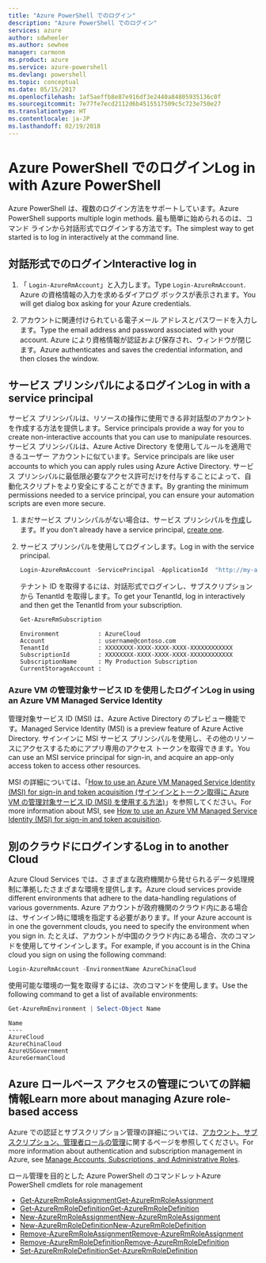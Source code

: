 ```yaml
---
title: "Azure PowerShell でのログイン"
description: "Azure PowerShell でのログイン"
services: azure
author: sdwheeler
ms.author: sewhee
manager: carmonm
ms.product: azure
ms.service: azure-powershell
ms.devlang: powershell
ms.topic: conceptual
ms.date: 05/15/2017
ms.openlocfilehash: 1af5aeffb8e87e916df3e2440a84805935136c0f
ms.sourcegitcommit: 7e77fe7ecd2112d6b4515517509c5c723e750e27
ms.translationtype: HT
ms.contentlocale: ja-JP
ms.lasthandoff: 02/19/2018
---
```

# <a name="log-in-with-azure-powershell"></a><span data-ttu-id="42a94-103">Azure PowerShell でのログイン</span><span class="sxs-lookup"><span data-stu-id="42a94-103">Log in with Azure PowerShell</span></span>

<span data-ttu-id="42a94-104">Azure PowerShell は、複数のログイン方法をサポートしています。</span><span class="sxs-lookup"><span data-stu-id="42a94-104">Azure PowerShell supports multiple login methods.</span></span> <span data-ttu-id="42a94-105">最も簡単に始められるのは、コマンド ラインから対話形式でログインする方法です。</span><span class="sxs-lookup"><span data-stu-id="42a94-105">The simplest way to get started is to log in interactively at the command line.</span></span>

## <a name="interactive-log-in"></a><span data-ttu-id="42a94-106">対話形式でのログイン</span><span class="sxs-lookup"><span data-stu-id="42a94-106">Interactive log in</span></span>

1. <span data-ttu-id="42a94-107">「 `Login-AzureRmAccount`」と入力します。</span><span class="sxs-lookup"><span data-stu-id="42a94-107">Type `Login-AzureRmAccount`.</span></span> <span data-ttu-id="42a94-108">Azure の資格情報の入力を求めるダイアログ ボックスが表示されます。</span><span class="sxs-lookup"><span data-stu-id="42a94-108">You will get dialog box asking for your Azure credentials.</span></span>

2. <span data-ttu-id="42a94-109">アカウントに関連付けられている電子メール アドレスとパスワードを入力します。</span><span class="sxs-lookup"><span data-stu-id="42a94-109">Type the email address and password associated with your account.</span></span> <span data-ttu-id="42a94-110">Azure により資格情報が認証および保存され、ウィンドウが閉じます。</span><span class="sxs-lookup"><span data-stu-id="42a94-110">Azure authenticates and saves the credential information, and then closes the window.</span></span>

## <a name="log-in-with-a-service-principal"></a><span data-ttu-id="42a94-111">サービス プリンシパルによるログイン</span><span class="sxs-lookup"><span data-stu-id="42a94-111">Log in with a service principal</span></span>

<span data-ttu-id="42a94-112">サービス プリンシパルは、リソースの操作に使用できる非対話型のアカウントを作成する方法を提供します。</span><span class="sxs-lookup"><span data-stu-id="42a94-112">Service principals provide a way for you to create non-interactive accounts that you can use to manipulate resources.</span></span> <span data-ttu-id="42a94-113">サービス プリンシパルは、Azure Active Directory を使用してルールを適用できるユーザー アカウントに似ています。</span><span class="sxs-lookup"><span data-stu-id="42a94-113">Service principals are like user accounts to which you can apply rules using Azure Active Directory.</span></span> <span data-ttu-id="42a94-114">サービス プリンシパルに最低限必要なアクセス許可だけを付与することによって、自動化スクリプトをより安全にすることができます。</span><span class="sxs-lookup"><span data-stu-id="42a94-114">By granting the minimum permissions needed to a service principal, you can ensure your automation scripts are even more secure.</span></span>

1. <span data-ttu-id="42a94-115">まだサービス プリンシパルがない場合は、サービス プリンシパルを[作成](create-azure-service-principal-azureps.md)します。</span><span class="sxs-lookup"><span data-stu-id="42a94-115">If you don't already have a service principal, [create one](create-azure-service-principal-azureps.md).</span></span>

2. <span data-ttu-id="42a94-116">サービス プリンシパルを使用してログインします。</span><span class="sxs-lookup"><span data-stu-id="42a94-116">Log in with the service principal.</span></span>

    ```powershell
    Login-AzureRmAccount -ServicePrincipal -ApplicationId  "http://my-app" -Credential $pscredential -TenantId $tenantid
    ```

    <span data-ttu-id="42a94-117">テナント ID を取得するには、対話形式でログインし、サブスクリプションから TenantId を取得します。</span><span class="sxs-lookup"><span data-stu-id="42a94-117">To get your TenantId, log in interactively and then get the TenantId from your subscription.</span></span>

    ```powershell
    Get-AzureRmSubscription
    ```

    ```
    Environment           : AzureCloud
    Account               : username@contoso.com
    TenantId              : XXXXXXXX-XXXX-XXXX-XXXX-XXXXXXXXXXXX
    SubscriptionId        : XXXXXXXX-XXXX-XXXX-XXXX-XXXXXXXXXXXX
    SubscriptionName      : My Production Subscription
    CurrentStorageAccount :
    ```

### <a name="log-in-using-an-azure-vm-managed-service-identity"></a><span data-ttu-id="42a94-118">Azure VM の管理対象サービス ID を使用したログイン</span><span class="sxs-lookup"><span data-stu-id="42a94-118">Log in using an Azure VM Managed Service Identity</span></span>

<span data-ttu-id="42a94-119">管理対象サービス ID (MSI) は、Azure Active Directory のプレビュー機能です。</span><span class="sxs-lookup"><span data-stu-id="42a94-119">Managed Service Identity (MSI) is a preview feature of Azure Active Directory.</span></span> <span data-ttu-id="42a94-120">サインインに MSI サービス プリンシパルを使用し、その他のリソースにアクセスするためにアプリ専用のアクセス トークンを取得できます。</span><span class="sxs-lookup"><span data-stu-id="42a94-120">You can use an MSI service principal for sign-in, and acquire an app-only access token to access other resources.</span></span>

<span data-ttu-id="42a94-121">MSI の詳細については、「[How to use an Azure VM Managed Service Identity (MSI) for sign-in and token acquisition (サインインとトークン取得に Azure VM の管理対象サービス ID (MSI) を使用する方法)](/azure/active-directory/msi-how-to-get-access-token-using-msi)」を参照してください。</span><span class="sxs-lookup"><span data-stu-id="42a94-121">For more information about MSI, see [How to use an Azure VM Managed Service Identity (MSI) for sign-in and token acquisition](/azure/active-directory/msi-how-to-get-access-token-using-msi).</span></span>

## <a name="log-in-to-another-cloud"></a><span data-ttu-id="42a94-122">別のクラウドにログインする</span><span class="sxs-lookup"><span data-stu-id="42a94-122">Log in to another Cloud</span></span>

<span data-ttu-id="42a94-123">Azure Cloud Services では、さまざまな政府機関から発せられるデータ処理規制に準拠したさまざまな環境を提供します。</span><span class="sxs-lookup"><span data-stu-id="42a94-123">Azure cloud services provide different environments that adhere to the data-handling regulations of various governments.</span></span> <span data-ttu-id="42a94-124">Azure アカウントが政府機関のクラウド内にある場合は、サインイン時に環境を指定する必要があります。</span><span class="sxs-lookup"><span data-stu-id="42a94-124">If your Azure account is in one the government clouds, you need to specify the environment when you sign in.</span></span> <span data-ttu-id="42a94-125">たとえば、アカウントが中国のクラウド内にある場合、次のコマンドを使用してサインインします。</span><span class="sxs-lookup"><span data-stu-id="42a94-125">For example, if you account is in the China cloud you sign on using the following command:</span></span>

```powershell
Login-AzureRmAccount -EnvironmentName AzureChinaCloud
```

<span data-ttu-id="42a94-126">使用可能な環境の一覧を取得するには、次のコマンドを使用します。</span><span class="sxs-lookup"><span data-stu-id="42a94-126">Use the following command to get a list of available environments:</span></span>

```powershell
Get-AzureRmEnvironment | Select-Object Name
```

```
Name
----
AzureCloud
AzureChinaCloud
AzureUSGovernment
AzureGermanCloud
```

## <a name="learn-more-about-managing-azure-role-based-access"></a><span data-ttu-id="42a94-127">Azure ロールベース アクセスの管理についての詳細情報</span><span class="sxs-lookup"><span data-stu-id="42a94-127">Learn more about managing Azure role-based access</span></span>

<span data-ttu-id="42a94-128">Azure での認証とサブスクリプション管理の詳細については、[アカウント、サブスクリプション、管理者ロールの管理](/azure/active-directory/role-based-access-control-configure)に関するページを参照してください。</span><span class="sxs-lookup"><span data-stu-id="42a94-128">For more information about authentication and subscription management in Azure, see [Manage Accounts, Subscriptions, and Administrative Roles](/azure/active-directory/role-based-access-control-configure).</span></span>

<span data-ttu-id="42a94-129">ロール管理を目的とした Azure PowerShell のコマンドレット</span><span class="sxs-lookup"><span data-stu-id="42a94-129">Azure PowerShell cmdlets for role management</span></span>

* [<span data-ttu-id="42a94-130">Get-AzureRmRoleAssignment</span><span class="sxs-lookup"><span data-stu-id="42a94-130">Get-AzureRmRoleAssignment</span></span>](/powershell/module/AzureRM.Resources/Get-AzureRmRoleAssignment)
* [<span data-ttu-id="42a94-131">Get-AzureRmRoleDefinition</span><span class="sxs-lookup"><span data-stu-id="42a94-131">Get-AzureRmRoleDefinition</span></span>](/powershell/module/AzureRM.Resources/Get-AzureRmRoleDefinition)
* [<span data-ttu-id="42a94-132">New-AzureRmRoleAssignment</span><span class="sxs-lookup"><span data-stu-id="42a94-132">New-AzureRmRoleAssignment</span></span>](/powershell/module/AzureRM.Resources/New-AzureRmRoleAssignment)
* [<span data-ttu-id="42a94-133">New-AzureRmRoleDefinition</span><span class="sxs-lookup"><span data-stu-id="42a94-133">New-AzureRmRoleDefinition</span></span>](/powershell/module/AzureRM.Resources/New-AzureRmRoleDefinition)
* [<span data-ttu-id="42a94-134">Remove-AzureRmRoleAssignment</span><span class="sxs-lookup"><span data-stu-id="42a94-134">Remove-AzureRmRoleAssignment</span></span>](/powershell/module/AzureRM.Resources/Remove-AzureRmRoleAssignment)
* [<span data-ttu-id="42a94-135">Remove-AzureRmRoleDefinition</span><span class="sxs-lookup"><span data-stu-id="42a94-135">Remove-AzureRmRoleDefinition</span></span>](/powershell/module/AzureRM.Resources/Remove-AzureRmRoleDefinition)
* [<span data-ttu-id="42a94-136">Set-AzureRmRoleDefinition</span><span class="sxs-lookup"><span data-stu-id="42a94-136">Set-AzureRmRoleDefinition</span></span>](/powershell/moduel/AzureRM.Resources/Set-AzureRmRoleDefinition)
